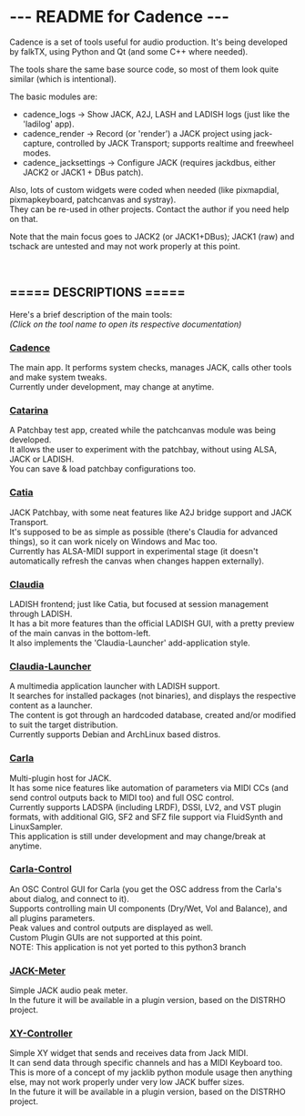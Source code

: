 # ---  README for Cadence  ---

Cadence is a set of tools useful for audio production.
It's being developed by falkTX, using Python and Qt (and some C++ where needed).

The tools share the same base source code, so most of them look quite similar (which is intentional).

The basic modules are:

-   cadence_logs -> Show JACK, A2J, LASH and LADISH logs (just like the 'ladilog' app).
-   cadence_render -> Record (or 'render') a JACK project using jack-capture, controlled by JACK Transport; supports realtime and freewheel modes.
-   cadence_jacksettings -> Configure JACK (requires jackdbus, either JACK2 or JACK1 + DBus patch).

Also, lots of custom widgets were coded when needed (like pixmapdial, pixmapkeyboard, patchcanvas and systray).<br/>
They can be re-used in other projects. Contact the author if you need help on that.

Note that the main focus goes to JACK2 (or JACK1+DBus); JACK1 (raw) and tschack are untested and may not work properly at this point.

<br/>

===== DESCRIPTIONS =====
------------------------
Here's a brief description of the main tools:<br/>
<i>(Click on the tool name to open its respective documentation)</i>

### [Cadence](http://kxstudio.sourceforge.net/KXStudio:Applications:Cadence)
The main app. It performs system checks, manages JACK, calls other tools and make system tweaks.<br/>
Currently under development, may change at anytime.

### [Catarina](http://kxstudio.sourceforge.net/KXStudio:Applications:Catarina)
A Patchbay test app, created while the patchcanvas module was being developed.<br/>
It allows the user to experiment with the patchbay, without using ALSA, JACK or LADISH.<br/>
You can save & load patchbay configurations too.

### [Catia](http://kxstudio.sourceforge.net/KXStudio:Applications:Catia)
JACK Patchbay, with some neat features like A2J bridge support and JACK Transport.<br/>
It's supposed to be as simple as possible (there's Claudia for advanced things), so it can work nicely on Windows and Mac too.<br/>
Currently has ALSA-MIDI support in experimental stage (it doesn't automatically refresh the canvas when changes happen externally).

### [Claudia](http://kxstudio.sourceforge.net/KXStudio:Applications:Claudia)
LADISH frontend; just like Catia, but focused at session management through LADISH.<br/>
It has a bit more features than the official LADISH GUI, with a pretty preview of the main canvas in the bottom-left.<br/>
It also implements the 'Claudia-Launcher' add-application style.

### [Claudia-Launcher](#)
A multimedia application launcher with LADISH support.<br/>
It searches for installed packages (not binaries), and displays the respective content as a launcher.<br/>
The content is got through an hardcoded database, created and/or modified to suit the target distribution.<br/>
Currently supports Debian and ArchLinux based distros.

### [Carla](http://kxstudio.sourceforge.net/KXStudio:Applications:Carla)
Multi-plugin host for JACK.<br/>
It has some nice features like automation of parameters via MIDI CCs (and send control outputs back to MIDI too) and full OSC control.<br/>
Currently supports LADSPA (including LRDF), DSSI, LV2, and VST plugin formats, with additional GIG, SF2 and SFZ file support via FluidSynth and LinuxSampler.<br/>
This application is still under development and may change/break at anytime.

### [Carla-Control](#)
An OSC Control GUI for Carla (you get the OSC address from the Carla's about dialog, and connect to it).<br/>
Supports controlling main UI components (Dry/Wet, Vol and Balance), and all plugins parameters.<br/>
Peak values and control outputs are displayed as well.<br/>
Custom Plugin GUIs are not supported at this point.<br/>
NOTE: This application is not yet ported to this python3 branch

### [JACK-Meter](#)
Simple JACK audio peak meter.<br/>
In the future it will be available in a plugin version, based on the DISTRHO project.

### [XY-Controller](#)
Simple XY widget that sends and receives data from Jack MIDI.<br/>
It can send data through specific channels and has a MIDI Keyboard too.<br/>
This is more of a concept of my jacklib python module usage then anything else, may not work properly under very low JACK buffer sizes.<br/>
In the future it will be available in a plugin version, based on the DISTRHO project.
